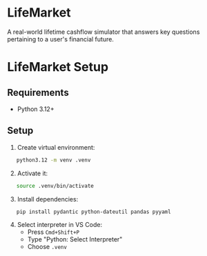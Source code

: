 # LifeMarket
A real-world lifetime cashflow simulator that answers key questions pertaining to a user's financial future.

# LifeMarket Setup

## Requirements
- Python 3.12+

## Setup
1. Create virtual environment:
```bash
   python3.12 -m venv .venv
```

2. Activate it:
```bash
   source .venv/bin/activate
```

3. Install dependencies:
```bash
   pip install pydantic python-dateutil pandas pyyaml
```

4. Select interpreter in VS Code:
   - Press `Cmd+Shift+P`
   - Type "Python: Select Interpreter"
   - Choose `.venv`
```
